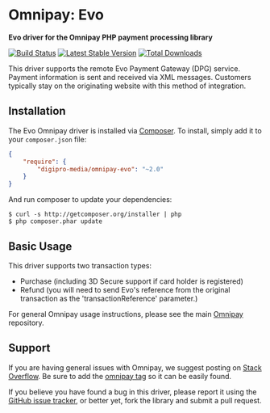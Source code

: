 # Omnipay: Evo

**Evo driver for the Omnipay PHP payment processing library**

[![Build Status](https://travis-ci.org/pedanticantic/omnipay-evo.png?branch=master)](https://travis-ci.org/omnipay/evo)
[![Latest Stable Version](https://poser.pugx.org/pedanticantic/omnipay-evo/version.png)](https://packagist.org/packages/omnipay/evo)
[![Total Downloads](https://poser.pugx.org/pedanticantic/omnipay-evo/d/total.png)](https://packagist.org/packages/pedanticantic/omnipay-evo)

This driver supports the remote Evo Payment Gateway (DPG) service. Payment information is sent and received via XML messages. Customers typically stay on the originating website with this method of integration.

## Installation

The Evo Omnipay driver is installed via [Composer](http://getcomposer.org/). To install, simply add it
to your `composer.json` file:

```json
{
    "require": {
        "digipro-media/omnipay-evo": "~2.0"
    }
}
```

And run composer to update your dependencies:

    $ curl -s http://getcomposer.org/installer | php
    $ php composer.phar update

## Basic Usage

This driver supports two transaction types:
 * Purchase (including 3D Secure support if card holder is registered)
 * Refund (you will need to send Evo's reference from the original transaction as the 'transactionReference' parameter.)

For general Omnipay usage instructions, please see the main [Omnipay](https://github.com/omnipay/omnipay)
repository.

## Support

If you are having general issues with Omnipay, we suggest posting on
[Stack Overflow](http://stackoverflow.com/). Be sure to add the
[omnipay tag](http://stackoverflow.com/questions/tagged/omnipay) so it can be easily found.

If you believe you have found a bug in this driver, please report it using the [GitHub issue tracker](https://github.com/omnipay/evo/issues),
or better yet, fork the library and submit a pull request.
